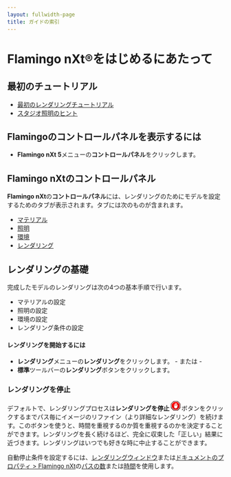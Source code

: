 ```yaml
---
layout: fullwidth-page
title: ガイドの索引
---
```


<!-- TODO: Links to update: "First Rendering Tutorial" and everything below "Rendering Basics" -->

# Flamingo nXt®をはじめるにあたって

## 最初のチュートリアル
* [最初のレンダリングチュートリアル]({{site.baseurl}}/{{page.language}}/flamingo/5/guides/getting-started-tutorial.html)
* [スタジオ照明のヒント]({{site.baseurl}}/{{page.language}}/flamingo/5/guides/studio-lighting-basics.html)

## Flamingoのコントロールパネルを表示するには
  * **Flamingo nXt 5**メニューの**コントロールパネル**をクリックします。

## Flamingo nXtのコントロールパネル
**Flamingo nXt**の**コントロールパネル**には、レンダリングのためにモデルを設定するためのタブが表示されます。タブには次のものが含まれます。

 *  [マテリアル]({{site.baseurl}}/{{page.language}}/flamingo/5/help/libraries.html#material)
 *  [照明]({{site.baseurl}}/{{page.language}}/flamingo/5/help/lighting-tab.html)
 *  [環境]({{site.baseurl}}/{{page.language}}/flamingo/5/help/environment-tab.html)
 *  [レンダリング]({{site.baseurl}}/{{page.language}}/flamingo/5/help/render-tab.html)

## レンダリングの基礎

完成したモデルのレンダリングは次の4つの基本手順で行います。

 *  マテリアルの設定
 *  照明の設定
 *  環境の設定
 *  レンダリング条件の設定

#### レンダリングを開始するには

 * **レンダリング**メニューの**レンダリング**をクリックします。
           - または -
 * **標準**ツールバーの**レンダリング**ボタンをクリックします。

### レンダリングを停止


デフォルトで、レンダリングプロセスは**レンダリングを停止** ![images/stop.png](images/stop.png)ボタンをクリックするまでパス毎にイメージのリファイン（より詳細なレンダリング）を続けます。このボタンを使うと、時間を重視するのか質を重視するのかを決定することができます。レンダリングを長く続けるほど、完全に収束した「正しい」結果に近づきます。レンダリングはいつでも好きな時に中止することができます。


自動停止条件を設定するには、[レンダリングウィンドウ](..\render\render-window.html)または[ドキュメントのプロパティ &gt; Flamingo nXt](..\render\documentproperties-flamingo.html)の[パスの数](..\render\render-window.html#number-of-passes)または[時間](..\render\render-window.html#time)を使用します。

&#160;
